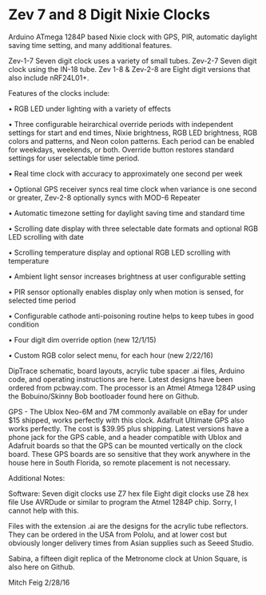 # Zev 7 and 8 Digit Nixie Clocks
Arduino ATmega 1284P based Nixie clock with GPS, PIR, automatic daylight saving time setting, and many additional features.

Zev-1-7 Seven digit clock uses a variety of small tubes. 
Zev-2-7 Seven digit clock using the IN-18 tube.
Zev 1-8 & Zev-2-8 are Eight digit versions that also include nRF24L01+.

Features of the clocks include:

•	RGB LED under lighting with a variety of effects

•	Three configurable heirarchical override periods with independent settings for start and end times, Nixie brightness, RGB LED brightness, RGB colors and patterns, and Neon colon patterns. Each period can be enabled for weekdays, weekends, or both. Override button restores standard settings for user selectable time period.

•	Real time clock with accuracy to approximately one second per week

•	Optional GPS receiver syncs real time clock when variance is one second or greater, Zev-2-8 optionally syncs with MOD-6 Repeater

•	Automatic timezone setting for daylight saving time and standard time

•	Scrolling date display with three selectable date formats and optional RGB LED scrolling with date

•	Scrolling temperature display and optional RGB LED scrolling with temperature

•	Ambient light sensor increases brightness at user configurable setting

•	PIR sensor optionally enables display only when motion is sensed, for selected time period

•	Configurable cathode anti-poisoning routine helps to keep tubes in good condition

• Four digit dim override option (new 12/1/15)

• Custom RGB color select menu, for each hour (new 2/22/16)

DipTrace schematic, board layouts, acrylic tube spacer .ai files, Arduino code, and operating instructions are here. Latest designs have been ordered from pcbway.com. The processor is an Atmel Atmega 1284P using the Bobuino/Skinny Bob bootloader found here on Github.

GPS - The Ublox Neo-6M and 7M commonly available on eBay for under $15 shipped, works perfectly with this clock. Adafruit Ultimate GPS also works perfectly. The cost is $39.95 plus shipping. Latest versions have a phone jack for the GPS cable, and a header compatible with Ublox and Adafruit boards so that the GPS can be mounted vertically on the clock board. These GPS boards are so sensitive that they work anywhere in the house here in South Florida, so remote placement is not necessary.

Additional Notes:

Software:
Seven digit clocks use Z7 hex file
Eight digit clocks use Z8 hex file
Use AVRDude or similar to program the Atmel 1284P chip. Sorry, I cannot help with this.

Files with the extension .ai are the designs for the acrylic tube reflectors. They can be ordered in the USA from Pololu, and at lower cost but obviously longer delivery times from Asian supplies such as Seeed Studio.

Sabina, a fifteen digit replica of the Metronome clock at Union Square, is also here on Github.

Mitch Feig 
2/28/16
